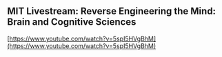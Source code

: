 ## MIT Livestream: Reverse Engineering the Mind: Brain and Cognitive Sciences
  
  [https://www.youtube.com/watch?v=5spI5HVgBhM](https://www.youtube.com/watch?v=5spI5HVgBhM)